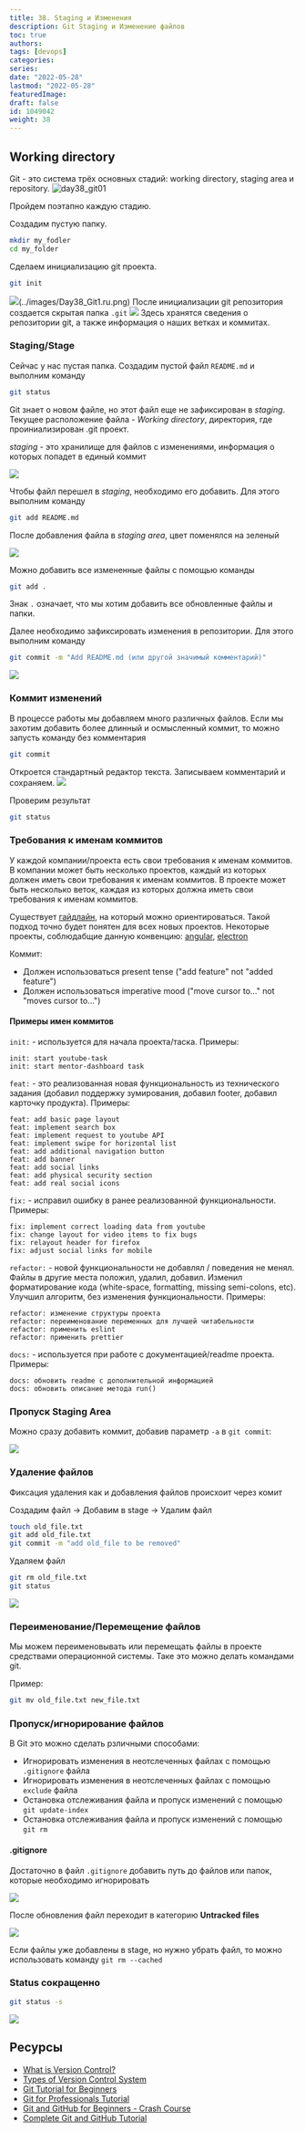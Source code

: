 ```yaml
---
title: 38. Staging и Изменения
description: Git Staging и Изменение файлов
toc: true
authors:
tags: [devops]
categories:
series: 
date: "2022-05-28"
lastmod: "2022-05-28"
featuredImage:
draft: false
id: 1049042
weight: 38
---
```


## Working directory

Git - это система трёх основных стадий: working directory, staging area и repository.
![day38_git01](../images/day38_git01.ru.png)

Пройдем поэтапно каждую стадию.

Создадим пустую папку.

```bash
mkdir my_fodler
cd my_folder
```

Сделаем инициализацию git проекта.

```bash
git init
```

![](../images/Day38_Git1.ru.png)(../images/Day38_Git1.ru.png)
После инициализации git репозитория создается скрытая папка `.git`
![](./images/Day38_Git2.ru.png?v1)
Здесь хранятся сведения о репозитории git, а также информация о наших ветках и коммитах.

### Staging/Stage

Сейчас у нас пустая папка. Создадим пустой файл `README.md` и выполним команду

```bash
git status
```

Git знает о новом файле, но этот файл еще не зафиксирован в *staging*. Текущее расположение файла - *Working directory*, директория, где проиниализирован .git проект.

*staging* - это хранилище для файлов с изменениями, информация о которых попадет в единый коммит

![](../images/Day38_Git3.ru.png?v1)

Чтобы файл перешел в *staging*, необходимо его добавить. Для этого выполним команду

```bash
git add README.md
```

После добавления файла в *staging area*, цвет поменялся на зеленый

![](../images/Day38_Git4.ru.png?v1)

Можно добавить все измененные файлы с помощью команды

```bash
git add .
```

Знак `.` означает, что мы хотим добавить все обновленные файлы и папки.

Далее необходимо зафиксировать изменения в репозитории. Для этого выполним команду

```bash
git commit -m "Add README.md (или другой значимый комментарий)"
```

![](../images/Day38_Git5.ru.png?v1)

### Коммит изменений

В процессе работы мы добавляем много различных файлов. Если мы захотим добавить более длинный и осмысленный коммит, то можно запусть команду без комментария

```bash
git commit
```

Откроется стандартный редактор текста. Записываем комментарий и сохраняем.
![](../images/Day38_Git7.ru.png?v1)

Проверим результат

```bash
git status
```

### Требования к именам коммитов

У каждой компании/проекта есть свои требования к именам коммитов. В компании может быть несколько проектов, каждый из которых должен иметь свои требования к именам коммитов. В проекте может быть несколько веток, каждая из которых должна иметь свои требования к именам коммитов.

Существует [гайдлайн](https://www.conventionalcommits.org/ru/v1.0.0/), на который можно ориентироваться. Такой подход точно будет понятен для всех новых проектов. Некоторые проекты, соблюдабщие данную конвенцию: [angular](https://github.com/angular/angular/commits/main), [electron](https://github.com/electron/electron/commits/)

Коммит:

* Должен использоваться present tense ("add feature" not "added feature")
* Должен использоваться imperative mood ("move cursor to..." not "moves cursor to...")

#### Примеры имен коммитов

`init:` - используется для начала проекта/таска. Примеры:

```
init: start youtube-task
init: start mentor-dashboard task
```

`feat:` - это реализованная новая функциональность из технического задания (добавил поддержку зумирования, добавил footer, добавил карточку продукта). Примеры:

```
feat: add basic page layout
feat: implement search box 
feat: implement request to youtube API
feat: implement swipe for horizontal list
feat: add additional navigation button
feat: add banner
feat: add social links
feat: add physical security section
feat: add real social icons
```

`fix:` - исправил ошибку в ранее реализованной функциональности. Примеры:

```
fix: implement correct loading data from youtube
fix: change layout for video items to fix bugs
fix: relayout header for firefox
fix: adjust social links for mobile
```

`refactor:` - новой функциональности не добавлял / поведения не менял. Файлы в другие места положил, удалил, добавил. Изменил форматирование кода (white-space, formatting, missing semi-colons, etc). Улучшил алгоритм, без изменения функциональности. Примеры:

```
refactor: изменение структуры проекта
refactor: переименование переменных для лучшей читабельности
refactor: применить eslint
refactor: применить prettier
```

`docs:` - используется при работе с документацией/readme проекта. Примеры:

```
docs: обновить readme с дополнительной информацией
docs: обновить описание метода run()
```

### Пропуск Staging Area

Можно сразу добавить коммит, добавив параметр `-a` в `git commit`:

![](../images/Day38_Git8.ru.png?v1)

### Удаление файлов

Фиксация удаления как и добавления файлов происхоит через комит

Создадим файл -> Добавим в stage -> Удалим файл

```bash
touch old_file.txt
git add old_file.txt
git commit -m "add old_file to be removed"
```

Удаляем файл

```bash
git rm old_file.txt
git status
```

![](../images/Day38_Git9.ru.png?v1)

### Переименование/Перемещение файлов

Мы можем переименовывать или перемещать файлы в проекте средствами операционной системы. Таке это можно делать командами git.

Пример:

```bash
git mv old_file.txt new_file.txt
```

### Пропуск/игнорирование файлов

В Git это можно сделать рзличными способами:

* Игнорировать изменения в неотслеченных файлах с помощью `.gitignore` файла
* Игнорировать изменения в неотслеченных файлах с помощью `exclude` файла
* Остановка отслеживания файла и пропуск изменений с помощью `git update-index`
* Остановка отслеживания файла и пропуск изменений с помощью `git rm`

#### .gitignore

Достаточно в файл `.gitignore` добавить путь до файлов или папок, которые необходимо игнорировать

![](../images/Day38_Git13.ru.png?v1)

После обновления файл переходит в категорию **Untracked files**

![](../images/Day38_Git14.ru.png?v1)

Если файлы уже добавлены в stage, но нужно убрать файл, то можно использовать команду `git rm --cached`

### Status сокращенно

```bash
git status -s
```

![](../images/Day38_Git16.ru.png?v1)

## Ресурсы

* [What is Version Control?](https://www.youtube.com/watch?v=Yc8sCSeMhi4)
* [Types of Version Control System](https://www.youtube.com/watch?v=kr62e_n6QuQ)
* [Git Tutorial for Beginners](https://www.youtube.com/watch?v=8JJ101D3knE&t=52s)
* [Git for Professionals Tutorial](https://www.youtube.com/watch?v=Uszj_k0DGsg)
* [Git and GitHub for Beginners - Crash Course](https://www.youtube.com/watch?v=RGOj5yH7evk&t=8s)
* [Complete Git and GitHub Tutorial](https://www.youtube.com/watch?v=apGV9Kg7ics)
